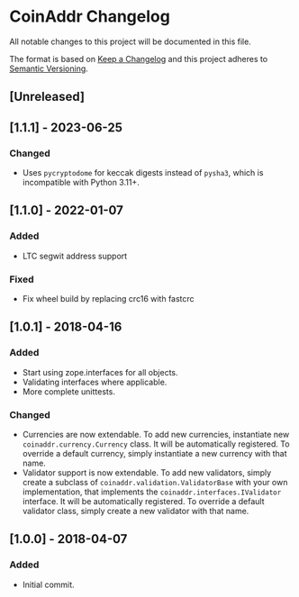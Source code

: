 # CoinAddr Changelog
All notable changes to this project will be documented in this file.

The format is based on [Keep a Changelog](http://keepachangelog.com/en/1.0.0/)
and this project adheres to [Semantic Versioning](http://semver.org/spec/v2.0.0.html).

## [Unreleased]

## [1.1.1] - 2023-06-25
### Changed
- Uses `pycryptodome` for keccak digests instead of `pysha3`, which is incompatible with Python 3.11+.

## [1.1.0] - 2022-01-07
### Added
- LTC segwit address support

### Fixed
- Fix wheel build by replacing crc16 with fastcrc 

## [1.0.1] - 2018-04-16
### Added
- Start using zope.interfaces for all objects.
- Validating interfaces where applicable.
- More complete unittests.

### Changed
- Currencies are now extendable.  To add new currencies, instantiate new `coinaddr.currency.Currency` class.  It will be automatically registered.  To override a default currency, simply instantiate a new currency with that name.
- Validator support is now extendable.  To add new validators, simply create a subclass of `coinaddr.validation.ValidatorBase` with your own implementation, that implements the `coinaddr.interfaces.IValidator` interface.  It will be automatically registered.  To override a default validator class, simply create a new validator with that name.

## [1.0.0] - 2018-04-07
### Added
- Initial commit.
